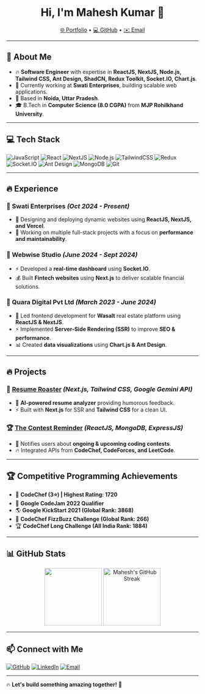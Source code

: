 <h1 align="center">Hi, I'm Mahesh Kumar 👋</h1>
<p align="center">
  <a href="https://mahesh-portfolio-theta.vercel.app/">🌐 Portfolio</a> •
  <a href="https://github.com/iammk105209">💻 GitHub</a> •
  <a href="mailto:iammk105209@gmail.com">✉️ Email</a>
</p>

---

## 🚀 About Me
- 🔥 **Software Engineer** with expertise in **ReactJS, NextJS, Node.js, Tailwind CSS, Ant Design, ShadCN, Redux Toolkit, Socket.IO, Chart.js**.
- 💼 Currently working at **Swati Enterprises**, building scalable web applications.
- 📍 Based in **Noida, Uttar Pradesh**.
- 🎓 B.Tech in **Computer Science (8.0 CGPA)** from **MJP Rohilkhand University**.

---

## 💻 Tech Stack
![JavaScript](https://img.shields.io/badge/JavaScript-F7DF1E?style=for-the-badge&logo=javascript&logoColor=black)
![React](https://img.shields.io/badge/ReactJS-61DAFB?style=for-the-badge&logo=react&logoColor=black)
![NextJS](https://img.shields.io/badge/NextJS-000000?style=for-the-badge&logo=next.js&logoColor=white)
![Node.js](https://img.shields.io/badge/Node.js-339933?style=for-the-badge&logo=nodedotjs&logoColor=white)
![TailwindCSS](https://img.shields.io/badge/TailwindCSS-06B6D4?style=for-the-badge&logo=tailwindcss&logoColor=white)
![Redux](https://img.shields.io/badge/Redux-764ABC?style=for-the-badge&logo=redux&logoColor=white)
![Socket.IO](https://img.shields.io/badge/Socket.IO-010101?style=for-the-badge&logo=socket.io&logoColor=white)
![Ant Design](https://img.shields.io/badge/AntDesign-0170FE?style=for-the-badge&logo=antdesign&logoColor=white)
![MongoDB](https://img.shields.io/badge/MongoDB-47A248?style=for-the-badge&logo=mongodb&logoColor=white)
![Git](https://img.shields.io/badge/Git-F05032?style=for-the-badge&logo=git&logoColor=white)

---

## 🔥 Experience

### 🏢 Swati Enterprises *(Oct 2024 - Present)*
- 🚀 Designing and deploying dynamic websites using **ReactJS, NextJS, and Vercel**.
- 🔧 Working on multiple full-stack projects with a focus on **performance and maintainability**.

### 🏢 Webwise Studio *(June 2024 - Sept 2024)*
- ⚡ Developed a **real-time dashboard** using **Socket.IO**.
- 💰 Built **Fintech websites** using **Next.js** to deliver scalable financial solutions.

### 🏢 Quara Digital Pvt Ltd *(March 2023 - June 2024)*
- 🏡 Led frontend development for **Wasalt** real estate platform using **ReactJS & NextJS**.
- ⚡ Implemented **Server-Side Rendering (SSR)** to improve **SEO & performance**.
- 📊 Created **data visualizations** using **Chart.js & Ant Design**.

---

## 🔥 Projects

### 🎯 [Resume Roaster](https://github.com/iammk105209/resume-roaster) *(Next.js, Tailwind CSS, Google Gemini API)*
- 🤖 **AI-powered resume analyzer** providing humorous feedback.
- ⚡ Built with **Next.js** for SSR and **Tailwind CSS** for a clean UI.

### 🏆 [The Contest Reminder](https://github.com/iammk105209/contest-reminder) *(ReactJS, MongoDB, ExpressJS)*
- 📅 Notifies users about **ongoing & upcoming coding contests**.
- 🔥 Integrated APIs from **CodeChef, CodeForces, and LeetCode**.

---

## 🏆 Competitive Programming Achievements
- 🏅 **CodeChef (3⭐) | Highest Rating: 1720**
- 🥇 **Google CodeJam 2022 Qualifier**
- 🌎 **Google KickStart 2021 (Global Rank: 3868)**
- 🚀 **CodeChef FizzBuzz Challenge (Global Rank: 266)**
- 🏆 **CodeChef Long Challenge (All India Rank: 1884)**

---

## 📊 GitHub Stats  
<p align="center">
  <img src="https://github-readme-stats-git-masterrstaa-rickstaa.vercel.app/api?username=itsiammk&show_icons=true&theme=radical" height="150">
  <img src="https://github-readme-streak-stats.herokuapp.com/?user=itsiammk&theme=radical" alt="Mahesh's GitHub Streak" height="150">
</p>

---

## 📫 Connect with Me
[![GitHub](https://img.shields.io/badge/GitHub-171515?style=for-the-badge&logo=github&logoColor=white)](https://github.com/iammk105209)
[![LinkedIn](https://img.shields.io/badge/LinkedIn-0077B5?style=for-the-badge&logo=linkedin&logoColor=white)](https://www.linkedin.com/in/yourprofile)
[![Email](https://img.shields.io/badge/Email-D14836?style=for-the-badge&logo=gmail&logoColor=white)](mailto:iammk105209@gmail.com)

---

🔥 **Let's build something amazing together!** 🚀
